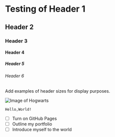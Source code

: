 # Testing of Header 1
## Header 2
### Header 3
#### Header 4
##### Header 5
###### Header 6

Add examples of header sizes for display purposes.

![Image of Hogwarts](https://github.com/Tymeturner/skills-communicate-using-markdown/assets/138272163/7000a0b1-bae3-49da-8e28-6247989ed5a3)

`Hello,World!`

- [ ] Turn on GitHub Pages
- [ ] Outline my portfolio
- [ ] Introduce myself to the world

